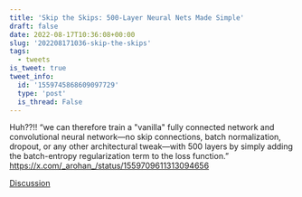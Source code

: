 ```yaml
---
title: 'Skip the Skips: 500-Layer Neural Nets Made Simple'
draft: false
date: 2022-08-17T10:36:08+00:00
slug: '202208171036-skip-the-skips'
tags:
  - tweets
is_tweet: true
tweet_info:
  id: '1559745868609097729'
  type: 'post'
  is_thread: False
---
```




Huh??!! “we can therefore train a "vanilla" fully connected network and convolutional neural network—no skip connections, batch normalization, dropout, or any other architectural tweak—with 500 layers by simply adding the batch-entropy regularization term to the loss function.” <https://x.com/_arohan_/status/1559709611313094656>

[Discussion](https://x.com/sytelus/status/1559745868609097729)
